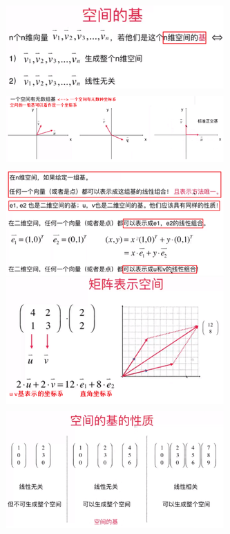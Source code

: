 ![](../photo/Pasted%20image%2020240220205952.png)



![](../photo/Pasted%20image%2020240220210707.png)


![](../photo/Pasted%20image%2020240220211114.png)
![](../photo/Pasted%20image%2020240220211428.png)



![](../photo/Pasted%20image%2020240220211640.png)


